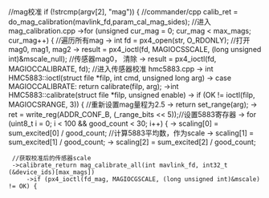 
//mag校准
if (!strcmp(argv[2], "mag")) {  //commander/cpp
	 calib_ret = do_mag_calibration(mavlink_fd,param_cal_mag_sides); //进入mag_calibration.cpp
	      ->for (unsigned cur_mag = 0; cur_mag < max_mags; cur_mag++) { //遍历所有mag
	      -> int fd = px4_open(str, O_RDONLY); //打开mag0, mag1, mag2
	      -> result = px4_ioctl(fd, MAGIOCSSCALE, (long unsigned int)&mscale_null); //传感器mag0， 清除
	      -> result = px4_ioctl(fd, MAGIOCCALIBRATE, fd); //进入传感器校准 hmc5883.cpp
	          -> int HMC5883::ioctl(struct file *filp, int cmd, unsigned long arg)
	          	 -> case MAGIOCCALIBRATE: return calibrate(filp, arg);
	          	     ->int HMC5883::calibrate(struct file *filp, unsigned enable)
	          	        -> if (OK != ioctl(filp, MAGIOCSRANGE, 3)) { //重新设置mag量程为2.5
	          	        	 -> return set_range(arg);
	          	        	 	-> ret = write_reg(ADDR_CONF_B, (_range_bits << 5));//设置5883寄存器
	          	        -> for (uint8_t i = 0; i < 100 && good_count < 30; i++) {
						-> scaling[0] = sum_excited[0] / good_count; //计算5883平均数，作为scale
						-> scaling[1] = sum_excited[1] / good_count;
						-> scaling[2] = sum_excited[2] / good_count;
     
     //获取校准后的传感器scale
	 ->calibrate_return mag_calibrate_all(int mavlink_fd, int32_t (&device_ids)[max_mags])
		 ->if (px4_ioctl(fd_mag, MAGIOCGSCALE, (long unsigned int)&mscale) != OK) { 
